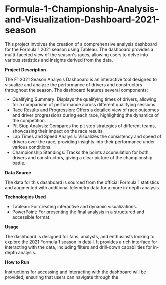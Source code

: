 # Formula-1-Championship-Analysis-and-Visualization-Dashboard-2021-season

This project involves the creation of a comprehensive analysis dashboard for the Formula 1 2021 season using Tableau. The dashboard provides a multi-faceted view of the season's races, allowing users to delve into various statistics and insights derived from the data.

**Project Description**

The F1 2021 Season Analysis Dashboard is an interactive tool designed to visualize and analyze the performance of drivers and constructors throughout the season. The dashboard features several components:

- Qualifying Summary: Displays the qualifying times of drivers, allowing for a comparison of performance across different qualifying sessions.
- Race Results and Progression: Offers a detailed view of race outcomes and driver progressions during each race, highlighting the dynamics of the competition.
- Pit Stop Analysis: Compares the pit stop strategies of different teams, showcasing their impact on the race results.
- Lap Times and Speed Analysis: Visualizes the consistency and speed of drivers over the race, providing insights into their performance under various conditions.
- Championship Standings: Tracks the points accumulation for both drivers and constructors, giving a clear picture of the championship battle.

**Data Source**

The data for this dashboard is sourced from the official Formula 1 statistics and augmented with additional telemetry data for a more in-depth analysis.



**Technologies Used**

- Tableau: For creating interactive and dynamic visualizations.
- PowerPoint: For presenting the final analysis in a structured and accessible format.



**Usage**

The dashboard is designed for fans, analysts, and enthusiasts looking to explore the 2021 Formula 1 season in detail. It provides a rich interface for interacting with the data, including filters and drill-down capabilities for in-depth analysis.



**How to Run**

Instructions for accessing and interacting with the dashboard will be provided, ensuring that users can navigate through the
